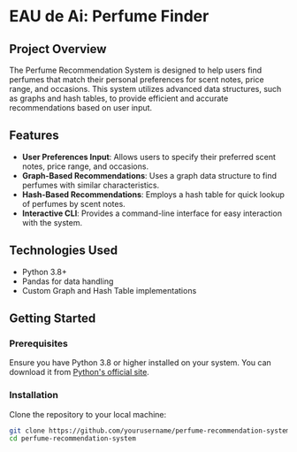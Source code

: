 <H1> EAU de Ai: Perfume Finder </h1>

## Project Overview
The Perfume Recommendation System is designed to help users find perfumes that match their personal preferences for scent notes, price range, and occasions. This system utilizes advanced data structures, such as graphs and hash tables, to provide efficient and accurate recommendations based on user input.

## Features
- **User Preferences Input**: Allows users to specify their preferred scent notes, price range, and occasions.
- **Graph-Based Recommendations**: Uses a graph data structure to find perfumes with similar characteristics.
- **Hash-Based Recommendations**: Employs a hash table for quick lookup of perfumes by scent notes.
- **Interactive CLI**: Provides a command-line interface for easy interaction with the system.

## Technologies Used
- Python 3.8+
- Pandas for data handling
- Custom Graph and Hash Table implementations

## Getting Started

### Prerequisites
Ensure you have Python 3.8 or higher installed on your system. You can download it from [Python's official site](https://www.python.org/downloads/).

### Installation
Clone the repository to your local machine:
```bash
git clone https://github.com/yourusername/perfume-recommendation-system.git
cd perfume-recommendation-system
